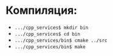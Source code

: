# Компиляция:
* `.../cpp_services$ mkdir bin`
* `.../cpp_services$ cd bin`
* `.../cpp_services/bin$ cmake ../src`
* `.../cpp_services/bin$ make`

